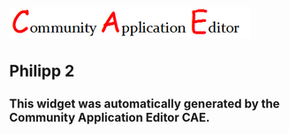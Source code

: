 ![CAE](https://github.com/patricia-cae/CAE-Deployment-Temp/blob/gh-pages/frontendComponent-138/img/logo.png)  

Philipp 2
===================


This widget was automatically generated by the Community Application Editor CAE.  
---------------
